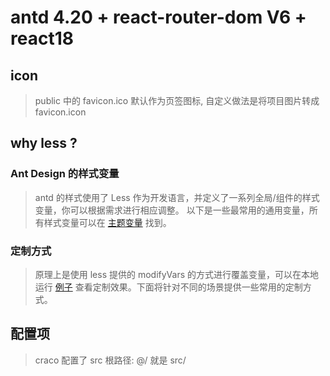 # antd 4.20 + react-router-dom V6 + react18

## icon

> public 中的 favicon.ico 默认作为页签图标, 自定义做法是将项目图片转成 favicon.icon

## why less ?

### Ant Design 的样式变量

> antd 的样式使用了 Less 作为开发语言，并定义了一系列全局/组件的样式变量，你可以根据需求进行相应调整。
> 以下是一些最常用的通用变量，所有样式变量可以在 [主题变量](https://github.com/ant-design/ant-design/blob/master/components/style/themes/default.less) 找到。

### 定制方式

> 原理上是使用 less 提供的 modifyVars 的方式进行覆盖变量，可以在本地运行 [例子](https://github.com/ant-design/create-react-app-antd) 查看定制效果。下面将针对不同的场景提供一些常用的定制方式。

## 配置项

> craco 配置了 src 根路径: @/ 就是 src/
